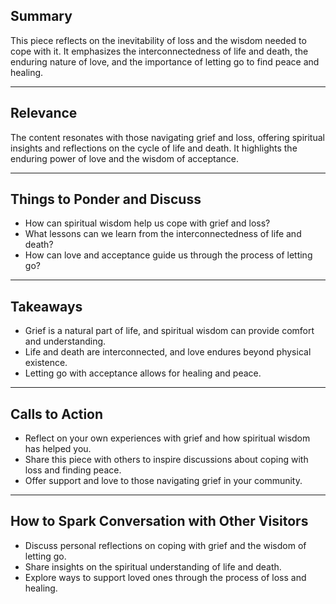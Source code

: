 <!--//meta
Custom Title: Never Ready
Enhances: [never-ready.txt]
About: A reflective piece on coping with loss, the cycle of life and death, and the wisdom of letting go. It explores themes of grief, love, and the spiritual understanding of life’s impermanence and interconnectedness.
Description: A poetic meditation on grief, the cycle of life and death, and finding peace through spiritual wisdom.
Primary Keyword: grief
Related Keywords: loss, life and death, letting go, spiritual wisdom, love
Long-Tail Keywords: coping with grief through spiritual wisdom, understanding the cycle of life and death, finding peace and love in the face of loss
Date: May 9, 2025
Author: `GitHub Copilot`
//meta-->

## Summary

This piece reflects on the inevitability of loss and the wisdom needed to cope with it. It emphasizes the interconnectedness of life and death, the enduring nature of love, and the importance of letting go to find peace and healing.

---

## Relevance

The content resonates with those navigating grief and loss, offering spiritual insights and reflections on the cycle of life and death. It highlights the enduring power of love and the wisdom of acceptance.

---

## Things to Ponder and Discuss

- How can spiritual wisdom help us cope with grief and loss?
- What lessons can we learn from the interconnectedness of life and death?
- How can love and acceptance guide us through the process of letting go?

---

## Takeaways

- Grief is a natural part of life, and spiritual wisdom can provide comfort and understanding.
- Life and death are interconnected, and love endures beyond physical existence.
- Letting go with acceptance allows for healing and peace.

---

## Calls to Action

- Reflect on your own experiences with grief and how spiritual wisdom has helped you.
- Share this piece with others to inspire discussions about coping with loss and finding peace.
- Offer support and love to those navigating grief in your community.

---

## How to Spark Conversation with Other Visitors

- Discuss personal reflections on coping with grief and the wisdom of letting go.
- Share insights on the spiritual understanding of life and death.
- Explore ways to support loved ones through the process of loss and healing.